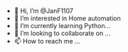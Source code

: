 - 👋 Hi, I’m @JanF1107
- 👀 I’m interested in Home automation
- 🌱 I’m currently learning Python...
- 💞️ I’m looking to collaborate on ...
- 📫 How to reach me ...

<!---
JanF1107/JanF1107 is a ✨ special ✨ repository because its `README.md` (this file) appears on your GitHub profile.
You can click the Preview link to take a look at your changes.
--->
